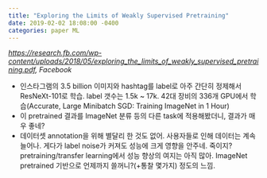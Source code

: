 ```yaml
---
title: "Exploring the Limits of Weakly Supervised Pretraining"
date: 2019-02-02 18:08:00 -0400
categories: paper ML
---
```


*https://research.fb.com/wp-content/uploads/2018/05/exploring_the_limits_of_weakly_supervised_pretraining.pdf, Facebook*

- 인스타그램의 3.5 billion 이미지와 hashtag를 label로 아주 간단히 정제해서 ResNeXt-101로 학습. label 갯수는 1.5k ~ 17k. 42대 장비의 336개 GPU에서 학습(Accurate, Large Minibatch SGD:
Training ImageNet in 1 Hour)
- 이 pretrained 결과를 ImageNet 분류 등의 다른 task에 적용해봤더니, 결과가 매우 좋네?
- 데이터셋 annotation을 위해 별달리 한 것도 없어. 사용자들로 인해 데이터는 계속 늘어나. 게다가 label noise가 커져도 성능에 크게 영향을 안주네. 죽이지? pretraining/transfer learning에서 성능 향상의 여지는 아직 많아. ImageNet pretrained 기반으로 언제까지 쓸꺼니?(+통찰 몇가지) 정도의 느낌.


